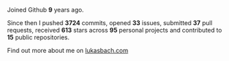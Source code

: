 Joined Github **9** years ago.

Since then I pushed **3724** commits, opened **33** issues, submitted **37** pull requests, received **613** stars across **95** personal projects and contributed to **15** public repositories.

Find out more about me on [lukasbach.com](https://lukasbach.com)
